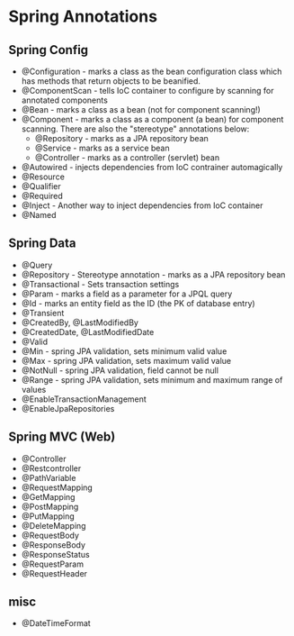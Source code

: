 # Spring Annotations

## Spring Config
 - @Configuration - marks a class as the bean configuration class which has methods that return objects to be beanified.
 - @ComponentScan - tells IoC container to configure by scanning for annotated components
 - @Bean - marks a class as a bean (not for component scanning!)
 - @Component - marks a class as a component (a bean) for component scanning. There are also the "stereotype" annotations below:
   - @Repository - marks as a JPA repository bean
   - @Service - marks as a service bean
   - @Controller - marks as a controller (servlet) bean
 - @Autowired - injects dependencies from IoC contrainer automagically
 - @Resource
 - @Qualifier
 - @Required
 - @Inject - Another way to inject dependencies from IoC container
 - @Named

## Spring Data
 - @Query
 - @Repository - Stereotype annotation - marks as a JPA repository bean
 - @Transactional - Sets transaction settings
 - @Param - marks a field as a parameter for a JPQL query
 - @Id - marks an entity field as the ID (the PK of  database entry)
 - @Transient
 - @CreatedBy, @LastModifiedBy
 - @CreatedDate, @LastModifiedDate
 - @Valid
 - @Min - spring JPA validation, sets minimum valid value
 - @Max - spring JPA validation, sets maximum valid value
 - @NotNull - spring JPA validation, field cannot be null
 - @Range - spring JPA validation, sets minimum and maximum range of values
 - @EnableTransactionManagement
 - @EnableJpaRepositories

## Spring MVC (Web)
 - @Controller
 - @Restcontroller
 - @PathVariable
 - @RequestMapping
 - @GetMapping
 - @PostMapping
 - @PutMapping
 - @DeleteMapping
 - @RequestBody
 - @ResponseBody
 - @ResponseStatus
 - @RequestParam
 - @RequestHeader

## misc
 - @DateTimeFormat
